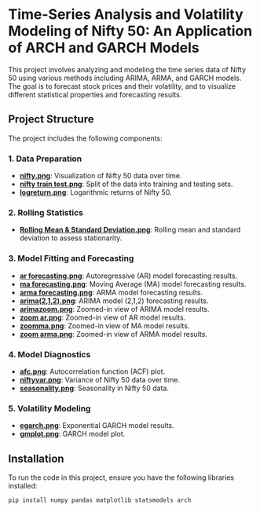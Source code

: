 # Time-Series Analysis and Volatility Modeling of Nifty 50: An Application of ARCH and GARCH Models

This project involves analyzing and modeling the time series data of Nifty 50 using various methods including ARIMA, ARMA, and GARCH models. The goal is to forecast stock prices and their volatility, and to visualize different statistical properties and forecasting results.

## Project Structure

The project includes the following components:

### 1. Data Preparation
- **[nifty.png](Time-Series-Analysis-and-Volatility-Modeling-of-Nifty-50-An-Application-of-ARCH-and-GARCH-Models/Images/nifty.png)**: Visualization of Nifty 50 data over time.
- **[nifty train test.png](Time-Series-Analysis-and-Volatility-Modeling-of-Nifty-50-An-Application-of-ARCH-and-GARCH-Models/images/nifty%20train%20test.png)**: Split of the data into training and testing sets.
- **[logreturn.png](Time-Series-Analysis-and-Volatility-Modeling-of-Nifty-50-An-Application-of-ARCH-and-GARCH-Models/images/logreturn.png)**: Logarithmic returns of Nifty 50.

### 2. Rolling Statistics
- **[Rolling Mean & Standard Deviation.png](Time-Series-Analysis-and-Volatility-Modeling-of-Nifty-50-An-Application-of-ARCH-and-GARCH-Models/images/Rolling%20Mean%20%26%20Standard%20Deviation.png)**: Rolling mean and standard deviation to assess stationarity.

### 3. Model Fitting and Forecasting
- **[ar forecasting.png](Time-Series-Analysis-and-Volatility-Modeling-of-Nifty-50-An-Application-of-ARCH-and-GARCH-Models/images/ar%20forcasting.png)**: Autoregressive (AR) model forecasting results.
- **[ma forecasting.png](Time-Series-Analysis-and-Volatility-Modeling-of-Nifty-50-An-Application-of-ARCH-and-GARCH-Models/images/ma%20forcasting.png)**: Moving Average (MA) model forecasting results.
- **[arma forecasting.png](Time-Series-Analysis-and-Volatility-Modeling-of-Nifty-50-An-Application-of-ARCH-and-GARCH-Models/images/arma%20forcasting.png)**: ARMA model forecasting results.
- **[arima(2,1,2).png](Time-Series-Analysis-and-Volatility-Modeling-of-Nifty-50-An-Application-of-ARCH-and-GARCH-Models/images/arima(2,1,2).png)**: ARIMA model (2,1,2) forecasting results.
- **[arimazoom.png](Time-Series-Analysis-and-Volatility-Modeling-of-Nifty-50-An-Application-of-ARCH-and-GARCH-Models/images/arimazoom.png)**: Zoomed-in view of ARIMA model results.
- **[zoom ar.png](Time-Series-Analysis-and-Volatility-Modeling-of-Nifty-50-An-Application-of-ARCH-and-GARCH-Models/images/zoom%20ar.png)**: Zoomed-in view of AR model results.
- **[zoomma.png](Time-Series-Analysis-and-Volatility-Modeling-of-Nifty-50-An-Application-of-ARCH-and-GARCH-Models/images/zoomma.png)**: Zoomed-in view of MA model results.
- **[zoom arma.png](Time-Series-Analysis-and-Volatility-Modeling-of-Nifty-50-An-Application-of-ARCH-and-GARCH-Models/images/zoom%20arma.png)**: Zoomed-in view of ARMA model results.

### 4. Model Diagnostics
- **[afc.png](Time-Series-Analysis-and-Volatility-Modeling-of-Nifty-50-An-Application-of-ARCH-and-GARCH-Models/images/afc.png)**: Autocorrelation function (ACF) plot.
- **[niftyvar.png](Time-Series-Analysis-and-Volatility-Modeling-of-Nifty-50-An-Application-of-ARCH-and-GARCH-Models/images/niftyvar.png)**: Variance of Nifty 50 data over time.
- **[seasonality.png](Time-Series-Analysis-and-Volatility-Modeling-of-Nifty-50-An-Application-of-ARCH-and-GARCH-Models/images/seasonality.png)**: Seasonality in Nifty 50 data.

### 5. Volatility Modeling
- **[egarch.png](Time-Series-Analysis-and-Volatility-Modeling-of-Nifty-50-An-Application-of-ARCH-and-GARCH-Models/images/egarch.png)**: Exponential GARCH model results.
- **[gmplot.png](Time-Series-Analysis-and-Volatility-Modeling-of-Nifty-50-An-Application-of-ARCH-and-GARCH-Models/images/gmplot.png)**: GARCH model plot.

## Installation

To run the code in this project, ensure you have the following libraries installed:

```bash
pip install numpy pandas matplotlib statsmodels arch
